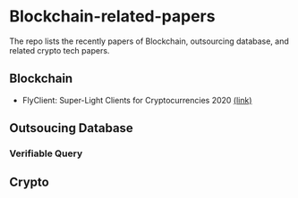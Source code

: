 # Blockchain-related-papers
The repo lists the recently papers of Blockchain, outsourcing database, and related crypto tech papers.

## Blockchain
- FlyClient: Super-Light Clients for Cryptocurrencies 2020 [(link)](https://eprint.iacr.org/2019/226.pdf)

## Outsoucing Database
### Verifiable Query

## Crypto
